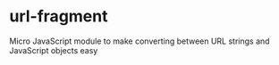# url-fragment
Micro JavaScript module to make converting between URL strings and JavaScript objects easy
